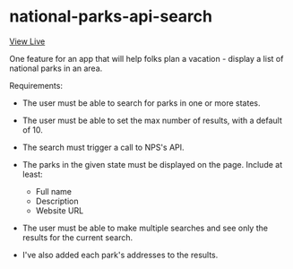 # national-parks-api-search

[View Live](https://asktami.github.io/national-parks-api-search/)


One feature for an app that will help folks plan a vacation - display a list of national parks in an area.
 
Requirements:
- The user must be able to search for parks in one or more states.
- The user must be able to set the max number of results, with a default of 10.
- The search must trigger a call to NPS's API.
- The parks in the given state must be displayed on the page. Include at least:
  - Full name
  - Description
  - Website URL
- The user must be able to make multiple searches and see only the results for the current search.

- I've also added each park's addresses to the results.
